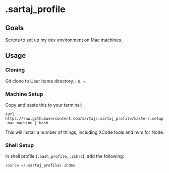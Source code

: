 # .sartaj_profile

## Goals

Scripts to set up my dev environment on Mac machines.

## Usage

### Cloning 

Git clone to User home directory, i.e. `~`.

### Machine Setup

Copy and paste this to your terminal: 

`curl https://raw.githubusercontent.com/sartaj/.sartaj_profile/master/.setup_mac_machine | bash`

This will install a number of things, including XCode tools and nvm for Node.

### Shell Setup

In shell profile (`.bash_profile`, `.zshrc`), add the following:

```bash
source ~/.sartaj_profile/.index
```
